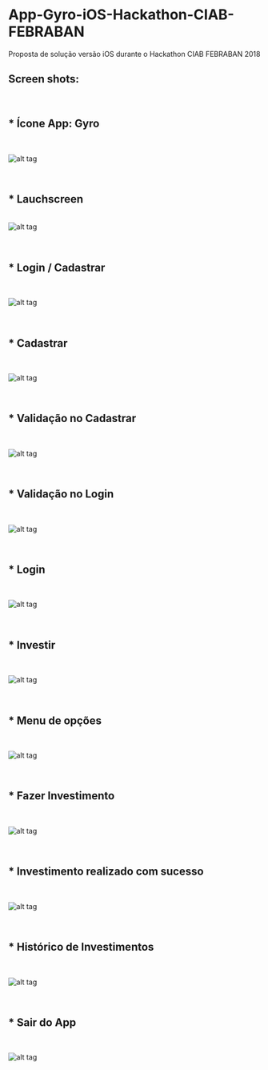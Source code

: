 # App-Gyro-iOS-Hackathon-CIAB-FEBRABAN

Proposta de solução versão iOS durante o Hackathon CIAB FEBRABAN 2018

<h2>Screen shots:</h2>

<br><h2>* Ícone App: Gyro</h2><br>

![alt tag](https://github.com/kesleyribeiro/App-Gyro-iOS-Hackathon-CIAB-FEBRABAN/blob/master/screen%20shots/1.png)

<br><h2>* Lauchscreen</h2><br>
![alt tag](https://github.com/kesleyribeiro/App-Gyro-iOS-Hackathon-CIAB-FEBRABAN/blob/master/screen%20shots/2.png)

<br><h2>* Login / Cadastrar</h2><br>

![alt tag](https://github.com/kesleyribeiro/App-Gyro-iOS-Hackathon-CIAB-FEBRABAN/blob/master/screen%20shots/3.png)

<br><h2>* Cadastrar</h2><br>


![alt tag](https://github.com/kesleyribeiro/App-Gyro-iOS-Hackathon-CIAB-FEBRABAN/blob/master/screen%20shots/4.png)

<br><h2>* Validação no Cadastrar</h2><br>

![alt tag](https://github.com/kesleyribeiro/App-Gyro-iOS-Hackathon-CIAB-FEBRABAN/blob/master/screen%20shots/5.png)

<br><h2>* Validação no Login</h2><br>

![alt tag](https://github.com/kesleyribeiro/App-Gyro-iOS-Hackathon-CIAB-FEBRABAN/blob/master/screen%20shots/6.png)

<br><h2>* Login</h2><br>

![alt tag](https://github.com/kesleyribeiro/App-Gyro-iOS-Hackathon-CIAB-FEBRABAN/blob/master/screen%20shots/7.png)

<br><h2>* Investir</h2><br>

![alt tag](https://github.com/kesleyribeiro/App-Gyro-iOS-Hackathon-CIAB-FEBRABAN/blob/master/screen%20shots/8.png)

<br><h2>* Menu de opções</h2><br>

![alt tag](https://github.com/kesleyribeiro/App-Gyro-iOS-Hackathon-CIAB-FEBRABAN/blob/master/screen%20shots/9.png)

<br><h2>* Fazer Investimento</h2><br>

![alt tag](https://github.com/kesleyribeiro/App-Gyro-iOS-Hackathon-CIAB-FEBRABAN/blob/master/screen%20shots/10.png)

<br><h2>* Investimento realizado com sucesso</h2><br>

![alt tag](https://github.com/kesleyribeiro/App-Gyro-iOS-Hackathon-CIAB-FEBRABAN/blob/master/screen%20shots/11.png)

<br><h2>* Histórico de Investimentos</h2><br>

![alt tag](https://github.com/kesleyribeiro/App-Gyro-iOS-Hackathon-CIAB-FEBRABAN/blob/master/screen%20shots/12.png)

<br><h2>* Sair do App</h2><br>

![alt tag](https://github.com/kesleyribeiro/App-Gyro-iOS-Hackathon-CIAB-FEBRABAN/blob/master/screen%20shots/13.png)

